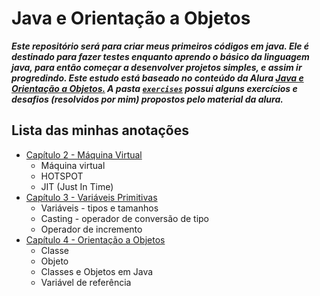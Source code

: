 # Java e Orientação a Objetos

**_Este repositório será para criar meus primeiros códigos em java. Ele é destinado para fazer testes enquanto aprendo o básico da linguagem java, para então começar a desenvolver projetos simples, e assim ir progredindo. Este estudo está baseado no conteúdo da Alura [Java e Orientação a Objetos.](https://www.alura.com.br/apostila-java-orientacao-objetos)
A pasta [`exercises`](exercises) possui alguns exercícios e desafios (resolvidos por mim) propostos pelo material da alura._**

## Lista das minhas anotações

- [Capítulo 2 - Máquina Virtual](notes/cap2.md)
	- Máquina virtual
	- HOTSPOT
	- JIT (Just In Time)
- [Capítulo 3 - Variáveis Primitivas](notes/cap3.md)
	- Variáveis - tipos e tamanhos
	- Casting - operador de conversão de tipo
	- Operador de incremento
- [Capítulo 4 - Orientação a Objetos](notes/cap4.md)
	- Classe
	- Objeto
	- Classes e Objetos em Java
	- Variável de referência